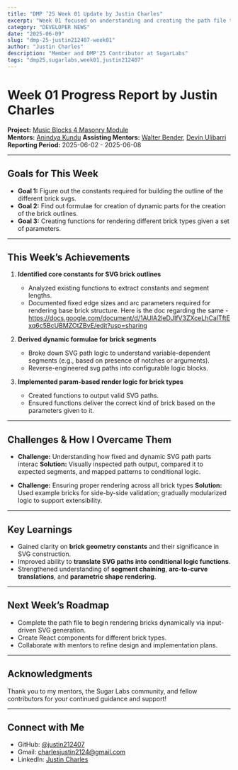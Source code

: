```yaml
---
title: "DMP ’25 Week 01 Update by Justin Charles"
excerpt: "Week 01 focused on understanding and creating the path file to render the outlines for the Svg Paths for different brick types."
category: "DEVELOPER NEWS"
date: "2025-06-09"
slug: "dmp-25-justin212407-week01"
author: "Justin Charles"
description: "Member and DMP'25 Contributor at SugarLabs"
tags: "dmp25,sugarlabs,week01,justin212407"
---
```


<!-- markdownlint-disable -->

# Week 01 Progress Report by Justin Charles

**Project:** [Music Blocks 4 Masonry Module](https://github.com/sugarlabs/musicblocks-v4/issues/430)  
**Mentors:** [Anindya Kundu](https://github.com/meganindya/)
**Assisting Mentors:** [Walter Bender](https://github.com/walterbender/), [Devin Ulibarri](https://github.com/pikurasa)  
**Reporting Period:** 2025-06-02 - 2025-06-08  

---

## Goals for This Week

- **Goal 1:** Figure out the constants required for building the outline of the different brick svgs.
- **Goal 2:** Find out formulae for creation of dynamic parts for the creation of the brick outlines.
- **Goal 3:** Creating functions for rendering different brick types given a set of parameters.

---

## This Week’s Achievements

1. **Identified core constants for SVG brick outlines**  
   - Analyzed existing functions to extract constants and segment lengths.
   - Documented fixed edge sizes and arc parameters required for rendering base brick structure. Here is the doc regarding the same - https://docs.google.com/document/d/1AUlA2leDJIfV3ZXceLhCaITftExq6c5BcUBMZOtZBvE/edit?usp=sharing
2. **Derived dynamic formulae for brick segments**  
   - Broke down SVG path logic to understand variable-dependent segments (e.g., based on presence of notches or arguments).
   - Reverse-engineered svg paths into configurable logic blocks.

3. **Implemented param-based render logic for brick types**  
   - Created functions to output valid SVG paths.
   - Ensured functions deliver the correct kind of brick based on the parameters given to it. 

---

## Challenges & How I Overcame Them

- **Challenge:** Understanding how fixed and dynamic SVG path parts interac 
  **Solution:** Visually inspected path output, compared it to expected segments, and mapped patterns to conditional logic.

- **Challenge:** Ensuring proper rendering across all brick types
  **Solution:** Used example bricks for side-by-side validation; gradually modularized logic to support extensibility.

---

## Key Learnings

- Gained clarity on **brick geometry constants** and their significance in SVG construction.
- Improved ability to **translate SVG paths into conditional logic functions**.
- Strengthened understanding of **segment chaining**, **arc-to-curve translations**, and **parametric shape rendering**.

---

## Next Week’s Roadmap

- Complete the path file to begin rendering bricks dynamically via input-driven SVG generation.
- Create React components for different brick types.
- Collaborate with mentors to refine design and implementation plans.

---

## Acknowledgments

Thank you to my mentors, the Sugar Labs community, and fellow contributors for your continued guidance and support!

---

## Connect with Me

- GitHub: [@justin212407](https://github.com/justin212407)
- Gmail: [charlesjustin2124@gmail.com](mailto:charlesjustin2124@gmail.com)
- LinkedIn: [Justin Charles](https://www.linkedin.com/in/justin-c-663840297/)